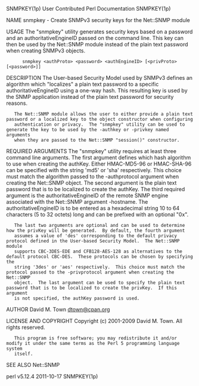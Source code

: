 SNMPKEY(1p)                                             User Contributed Perl Documentation                                            SNMPKEY(1p)

NAME
       snmpkey - Create SNMPv3 security keys for the Net::SNMP module

USAGE
       The "snmpkey" utility generates security keys based on a password and an authoritativeEngineID passed on the command line.  This key can
       then be used by the Net::SNMP module instead of the plain text password when creating SNMPv3 objects.

          snmpkey <authProto> <password> <authEngineID> [<privProto> [<password>]]

DESCRIPTION
       The User-based Security Model used by SNMPv3 defines an algorithm which "localizes" a plain text password to a specific
       authoritativeEngineID using a one-way hash.  This resulting key is used by the SNMP application instead of the plain text password for
       security reasons.

       The Net::SNMP module allows the user to either provide a plain text password or a localized key to the object constructor when configuring
       authentication or privacy.  The "snmpkey" utility can be used to generate the key to be used by the -authkey or -privkey named arguments
       when they are passed to the Net::SNMP "session()" constructor.

REQUIRED ARGUMENTS
       The "snmpkey" utility requires at least three command line arguments.  The first argument defines which hash algorithm to use when creating
       the authKey.  Either HMAC-MD5-96 or HMAC-SHA-96 can be specified with the string 'md5' or 'sha' respectively.  This choice must match the
       algorithm passed to the -authprotocol argument when creating the Net::SNMP object.  The second argument is the plain text password that is
       to be localized to create the authKey.  The third required argument is the authoritativeEngineID of the remote SNMP engine associated with
       the Net::SNMP argument -hostname.  The authoritativeEngineID is to be entered as a hexadecimal string 10 to 64 characters (5 to 32 octets)
       long and can be prefixed with an optional "0x".

       The last two arguments are optional and can be used to determine how the privKey will be generated.  By default, the fourth argument
       assumes a value of 'des' corresponding to the default privacy protocol defined in the User-based Security Model.  The Net::SNMP module
       supports CBC-3DES-EDE and CFB128-AES-128 as alternatives to the default protocol CBC-DES.  These protocols can be chosen by specifying the
       string '3des' or 'aes' respectively.  This choice must match the protocol passed to the -privprotocol argument when creating the Net::SNMP
       object.  The last argument can be used to specify the plain text password that is to be localized to create the privKey.  If this argument
       is not specified, the authKey password is used.

AUTHOR
       David M. Town <dtown@cpan.org>

LICENSE AND COPYRIGHT
       Copyright (c) 2001-2009 David M. Town.  All rights reserved.

       This program is free software; you may redistribute it and/or modify it under the same terms as the Perl 5 programming language system
       itself.

SEE ALSO
       Net::SNMP

perl v5.12.4                                                        2011-10-17                                                         SNMPKEY(1p)
